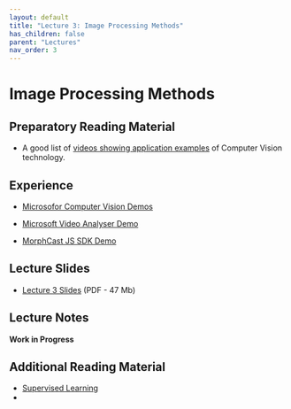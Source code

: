 ```yaml
---
layout: default
title: "Lecture 3: Image Processing Methods"
has_children: false
parent: "Lectures"
nav_order: 3
---
```


# Image Processing Methods

## Preparatory Reading Material

- A good list of [videos showing application examples](https://chooch.ai/computer-vision/computer-vision-demo-videos/) of Computer Vision technology. 


## Experience

- [Microsofor Computer Vision Demos](https://aidemos.microsoft.com/computer-vision)
- [Microsoft Video Analyser Demo](https://aidemos.microsoft.com/video-indexer/18ac02a461/faces)

- [MorphCast JS SDK Demo](https://demo.morphcast.com/sdk-features/index.html?video=https%3A%2F%2Fdemo.morphcast.com%2Fsdk-features%2FBreeze_Woodson.mp4) 

## Lecture Slides

- [Lecture 3 Slides]({{site.baseurl}}/assets/slides/ML4D-L3.pdf) (PDF - 47 Mb)

## Lecture Notes

__Work in Progress__

## Additional Reading Material

- [Supervised Learning](http://www.trustworthymachinelearning.com/trustworthymachinelearning-07.htm)
- 
